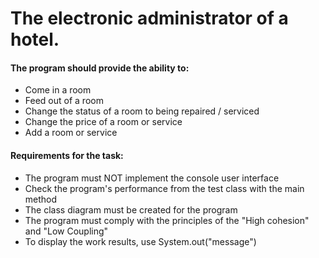 # The electronic administrator of a hotel. #
#### The program should provide the ability to:  ####
- Come in a room
- Feed out of a room  
- Change the status of a room to being repaired / serviced  
- Change the price of a room or service  
- Add a room or service  

#### Requirements for the task:  ####
- The program must NOT implement the console user interface  
- Check the program's performance from the test class with the main method
- The class diagram must be created for the program  
- The program must comply with the principles of the "High cohesion" and "Low Coupling" 
- To display the work results, use System.out("message")
